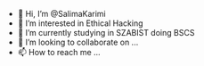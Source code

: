 - 👋 Hi, I’m @SalimaKarimi
- 👀 I’m interested in Ethical Hacking
- 🌱 I’m currently studying in SZABIST doing BSCS 
- 💞️ I’m looking to collaborate on ...
- 📫 How to reach me ...

<!---
SalimaKarimi/SalimaKarimi is a ✨ special ✨ repository because its `README.md` (this file) appears on your GitHub profile.
You can click the Preview link to take a look at your changes.
--->
